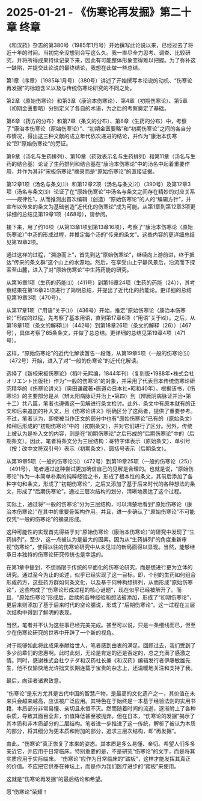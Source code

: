 # 2025-01-21 - 《伤寒论再发掘》第二十章 终章

《和汉药》杂志的第380号（1985年1月号）开始撰写此论说以来，已经过去了将近十年的时间。当初完全没想到会写这么久。我一直尽全力思考、调查、比较研究，并将所得成果持续记录下来，因此有可能整体形象变得难以把握。为了弥补这一缺陷，并提交此论说的最终结论，我想在此做一些总结。

第1章（序章）（1985年1月号）（380号）讲述了开始撰写本论说的动机、“伤寒论再发掘”的标题含义以及与传统伤寒论研究的不同之处。

第2章（原始伤寒论）和第3章（康治本伤寒论）、第4章（初期伤寒论）、第5章（初期金匮要略）分别定义了各自的术语，为之后的考察奠定了基础。

第6章（药方的分布）和第7章（条文的分布）、第8章（生药的分布）中，考察了“康治本伤寒论（原始伤寒论）”、“初期金匮要略”和“初期伤寒论”之间的各自分布情况，得出这三种文献的成立年代依次递进的结论，并作为“康治本伤寒论”即“原始伤寒论”的旁证。

第9章（汤名与生药排列）、第10章（药效表示名与生药排列）和第11章（汤名与生药的结合基）论证了生药排列和结合基在“康治本伤寒论”中的汤名中起着重要作用，并作为其非“宋板伤寒论”摘录而是“原始伤寒论”的直接证据。

第12章1项（汤名与条文⑴）和第12章2项（汤名与条文⑵）（390号）及第12章3项（汤名与条文⑶）论证了在“原始伤寒论”中汤名与条文之间存在精妙的对应关系——规律性1，从而推测出首次编辑（创造）“原始伤寒论”的人的“编辑方针”，并宣布以传来的条文为基础创造“近代化的伤寒论”成为可能。从第1章到第12章3项更详细的总结见第19章1项（468号），请参阅。

接下来，用了约16项（从第13章1项到第13章16项），考察了“康治本伤寒论（原始伤寒论）”中汤的形成过程，并推定每个汤的“传来的条文”。这些内容的更详细总结见第19章2项。

通过这样的过程，“溯游而上”，首先到达“原始伤寒论”，继续向上游前进，终于抵达“传来的条文群”这个山上的水源地。然后，在享受山上宁静风景后，沿流而下探索至山麓，进入了对“原始伤寒论”中生药药能的研究。

从第16章1项（生药的药能⑴）（411号）到第16章24项（生药的药能（24）），其考察结果在第16章25项进行了简明总结，并提出了近代化的药能论。更详细的总结见第19章3项（470号）。

从第17章1项（“用语”关于⑴）（436号）开始，推定“原始伤寒论（康治本伤寒论）”形成的过程，先考察了基本用语，直到第17章6项（“用语”关于⑹）。之后，从第18章1项（条文的解释⑴）（442号）到第18章26项（条文的解释（26））（467号），具体考察了65条条文，并做了总总结。更详细的总结见第19章4项（471号）。

这样，“原始伤寒论”的近代化解读暂告一段落，从第19章5项（一般的伤寒论⑸）（472号）开始，进入了对“一般的伤寒论”的近代化解读。

选择了《新校宋板伤寒论》（稻叶元熙编，1844年刊）（复刻版•1988年•株式会社オリエント出版社）作为“一般的伤寒论”的对象，并采用了代表日本传统伤寒论研究精华的《伤寒论讲义》（奥田谦藏著•医道の日本社•昭和40年）。根据该书，《伤寒论》的主要部分是从（辨太阳病脉证并治上•第四）到（辨厥阴病脉证并治•第十二）共八篇，笔者也遵循这一见解进行条文检讨。此外，条文中有原本就有的正文和后来追加的补入文，且《伤寒论讲义》明确区分了这两者，提供了重要参考。不过，笔者认为，即使被当作正文的部分中也有“原始伤寒论”已有的（原始条文）和稍后形成的“初期伤寒论”中的（初期条文），并对它们进行了区分。另外，传统上被认为是补入文的内容，则是在“初期伤寒论”之后形成的“后期伤寒论”中的（后期条文）。因此，笔者将条文分为三层结构：哥特字体表示（原始条文）、单引号（按：改中文符双引号）表示（初期条文）、圆括号表示（后期条文）。

从第19章5项（一般的伤寒论⑸）（472号）到第19章25项（一般的伤寒论（25））（491号），笔者通过这种尝试更加确信自己的见解是合理的。也就是说，“原始伤寒论”作为一本简单朴素的纯粹经验之书，形成了根本性的条文，其前后添加了各种字句和条文，形成了“初期伤寒论”，之后又添加了基于后来时代的各种想法的条文，形成了“后期伤寒论”。通过三层次结构的划分，清晰地表达了这个过程。

实际上，通过将“一般的伤寒论”分为三层结构，可以清楚地看到“原始伤寒论（康治本伤寒论）”在其中的重要骨架构作用。并且，进一步确认了“原始伤寒论”不可能仅凭“一般的伤寒论”的摘录形成。

这种可能性的实现首先得益于对“原始伤寒论（康治本伤寒论）”的研究中发现了“生药排列”。至少，这一点被认为是最大的因素。因为从“生药排列”的角度重新审视“伤寒论”，使得以往的伤寒论研究中从未见过的新局面得以显现。当然，能够继承日本独特的伤寒论研究传统也是幸运的。

在第1章中提到，不想局限于传统的平面化的伤寒论研究，而是想进行更为立体的研究。通过至今为止的论述，似乎已经实现了这一目标。即，个别的生药如何组合形成药方，这些药方群如何条文化，以及基于何种构想排列，从而形成“原始伤寒论”，这些构成了“伤寒论形成过程的核心谜题”，现在似乎已经被解开了。而且，“原始伤寒论”形成后，后续的各种经验和想法被添加，形成了“初期伤寒论”，更后来则添加了基于后来时代的空论臆说，形成了“后期伤寒论”。这一过程在三层次结构中得到了鲜明的表现。

当然，笔者并不认为这些事已经完美完成。甚至可以说，只是一条细线而已，但至少在伤寒论研究的世界中开辟了一个新的视角。

对于能够如此将此成果奉献给世人，笔者感到由衷的满足。回顾过去，我们受到了多少前辈们的恩惠啊。此时此刻，无论是肯定的还是否定的，总之充满了感激之情。同时，感谢株式会社ウチダ和汉药社长兼《和汉药》编辑发行者伊藤敏雄先生，他不仅愉快地允许拙文长期连载于宝贵的杂志上，还温暖地关注和支持了我。

最后，向读者诸君致意。

“伤寒论”是东方尤其是古代中国的智慧产物，是最高的文化遗产之一，其价值在未来只会越来越高，应该被广泛应用。其特色在于始终是一本基于经验法则的实用书籍，本质部分非常易懂、亲切且永恒不灭。然而随着时间的流逝，逐渐附上了各种杂质，导致其面目全非，价值降低甚至被抛弃。但在日本，“伤寒论的发掘”揭示了其本质和非本质部分的二层结构。笔者进一步推进了这一传统，解析了被认为本质的部分，将其细分为更本质和附加的部分，追求三层次结构，即“再发掘”。

由此，“伤寒论”真正恢复了本来的姿态。其本质是多么易懂、亲切。希望人们多多亲近它，并应用于日常临床。特别重要的是，不是研究“伤寒论”的文字，而是将其实质应用于实际临床。 “伤寒论”应作为日常临床的“踏板”，这样才能发挥其真正的价值。不应把它供奉在神坛上，而是作为我们医疗进步的“踏板”来使用。

这就是“伤寒论再发掘”的最后结论和希望。

愿“伤寒论”荣耀！